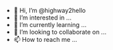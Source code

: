 - 👋 Hi, I’m @highway2hello
- 👀 I’m interested in ...
- 🌱 I’m currently learning ...
- 💞️ I’m looking to collaborate on ...
- 📫 How to reach me ...

<!---
highway2hello/highway2hello is a ✨ special ✨ repository because its `README.md` (this file) appears on your GitHub profile.
You can click the Preview link to take a look at your changes.
--->
